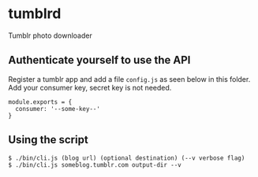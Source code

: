 # tumblrd
Tumblr photo downloader

## Authenticate yourself to use the API
Register a tumblr app and add a file ```config.js``` as seen below in this folder.
Add your consumer key, secret key is not needed.

```
module.exports = {
  consumer: '--some-key--'
}
```

## Using the script

```
$ ./bin/cli.js (blog url) (optional destination) (--v verbose flag)
$ ./bin/cli.js someblog.tumblr.com output-dir --v
```
